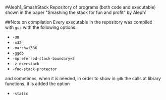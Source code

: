#Aleph1_SmashStack
Repository of programs (both code and executable) shown in the paper "Smashing the stack for fun and profit" by Aleph1

##Note on compilation
Every executable in the repository was compiled with ```gcc``` with the following options:
- ```-O0```
- ```-m32```
- ```-march=i386```
- ```-ggdb```
- ```-mpreferred-stack-boundary=2```
- ```-z execstack```
- ```-fno-stack-protector```

and sometimes, when it is needed, in order to show in ```gdb``` the calls at library functions, it is added the option
- ```-static```
